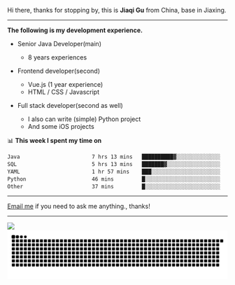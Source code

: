 Hi there, thanks for stopping by, this is **Jiaqi Gu** from China, base in Jiaxing.

---

**The following is my development experience.**

- Senior Java Developer(main)
  - 8 years experiences

- Frontend developer(second)
  - Vue.js (1 year experience)
  - HTML / CSS / Javascript
  
- Full stack developer(second as well)
  - I also can write (simple) Python project
  - And some iOS projects

📊 **This week I spent my time on**
<!--START_SECTION:waka-->

```txt
Java                       7 hrs 13 mins   ██████████▓░░░░░░░░░░░░░░   42.99 %
SQL                        5 hrs 13 mins   ███████▓░░░░░░░░░░░░░░░░░   31.10 %
YAML                       1 hr 57 mins    ███░░░░░░░░░░░░░░░░░░░░░░   11.60 %
Python                     46 mins         █░░░░░░░░░░░░░░░░░░░░░░░░   04.57 %
Other                      37 mins         █░░░░░░░░░░░░░░░░░░░░░░░░   03.72 %
```

<!--END_SECTION:waka-->

---

[Email me](mailto:htk2klwgr@mozmail.com?subject=Hiring_from_GitHub) if you need to ask me anything., thanks!

---

![]( https://visitor-badge.glitch.me/badge?page_id=githubgujiaqi)
![]( https://github.com/droid-Q/droid-Q/raw/output/github-contribution-grid-snake.svg#gh-dark-mode-only)
